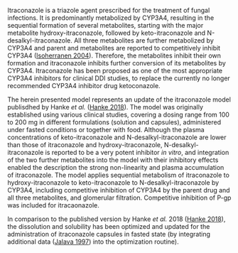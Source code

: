Itraconazole is a triazole agent prescribed for the treatment of fungal infections. It is predominantly metabolized by CYP3A4, resulting in the sequential formation of several metabolites, starting with the major metabolite hydroxy-itraconazole, followed by keto-itraconazole and N-desalkyl-itraconazole. All three metabolites are further metabolized by CYP3A4 and parent and metabolites are reported to competitively inhibit CYP3A4 ([Isoherranen 2004](#5-references)). Therefore, the metabolites inhibit their own formation and itraconazole inhibits further conversion of its metabolites by CYP3A4. Itraconazole has been proposed as one of the most appropriate CYP3A4 inhibitors for clinical DDI studies, to replace the currently no longer recommended CYP3A4 inhibitor drug ketoconazole.

The herein presented model represents an update of the itraconazole model publisdhed by Hanke *et al.* ([Hanke 2018](#5-references)). The model was originally established using various clinical studies, covering a dosing range from 100 to 200 mg in different formulations (solution and capsules), administered under fasted conditions or together with food. Although the plasma concentrations of keto-itraconazole and N-desalkyl-itraconazole are lower than those of itraconazole and hydroxy-itraconazole, N-desalkyl-itraconazole is reported to be a very potent inhibitor *in vitro*, and integration of the two further metabolites into the model with their inhibitory effects enabled the description the strong non-linearity and plasma accumulation of itraconazole. The model applies sequential metabolism of itraconazole to hydroxy-itraconazole to keto-itraconazole to N-desalkyl-itraconazole by CYP3A4, including competitive inhibition of CYP3A4 by the parent drug and all three metabolites, and glomerular filtration. Competitive inhibition of P-gp was included for itracaonazole.

In comparison to the published version by Hanke *et al.* 2018 ([Hanke 2018](#5-references)), the dissolution and solubility has been optimized and updated for the administration of itraconazole capsules in fasted state (by integrating additional data ([Jalava 1997](#5-references)) into the optimization routine).

